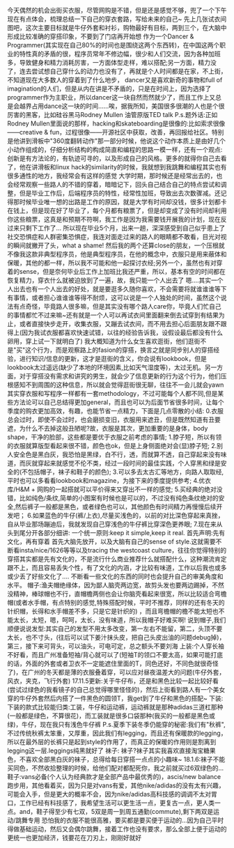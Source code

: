 今天偶然的机会出街买衣服，尽管网购是不错，但是还是感觉不够，兜了一个下午现在有点体会，梳理总结一下自己的穿衣套路，写给未来的自己~
先上几张试衣间图吧，这次主要目标就是牛仔外套和衬衫，购物最好有目标，两到三个，在大脑中形成比较准确的穿搭印象，不要到了门店再开始想
作为一个Dancer & Programmer(其实现在自己80%的时间也是围绕这两个东西转)，在中国这两个职业的特性真的矛盾的很，程序员常年不修边幅，很少和人们交流，因为各种加班多，导致健身和精力消耗厉害，一方面体型走样，难以搭配;另一方面，精力没了，连去尝试想自己穿什么的动力也没有了，再就是个人时间都是在家，不上街，不知道现在大多数人的穿着到了什么地步， dancer又是喜欢新奇的事物和full of imagination的人们，但是从内在讲是不矛盾的，只是在时间上，因为选择了programmer作为主职业，所以dancer这一块自然而然就少了，而且工作上又总是会越界占用dance这一块的时间......唉，据我所知，美国很多很潮的人也是个很厉害的黑客，比如硅谷黑马Rodney Mullen
油管原版TED talk
P.s.题外话:正如Rodney Mullen里面说的那样，hacking和skateboarding是很像的:比如索求很像——creative & fun，过程很像——开源社区中获取，改善，再回报给社区。特别是他讲到滑板中"360度翻转动作"那一部分时候，他说这个动作本质上是由好几个小动作组成的，仔细分析结构的构成简直和编程的思路一模一样，还有一个观点:创新是有方法论的，有轨迹可寻的，以及形成自己的风格。更多的就得你自己去看了，他在讲滑板和linux hack的similarity的时候，我就想到我跳舞和编程其实也有很多通性的地方，我经常会有这样的感觉
大学时期，那时候还是经常出去的，也会经常观察一些路人的不错的穿着，暗暗记下，回头自己结合自己的特点尝试和调整，但是毕业工作后，后端程序员的特性，经常性加班，导致出去次数骤减。还记得那时候毕业唯一想的出路是工作的原因，就是大学有时间却没钱，很多计划都卡在钱上，但是现在好了毕业了，每个月都有粮票了，但是却变成了没有时间却利用你这些粮票，这真是和预期不符啊，我工作是因为我需要钱开展我的计划，现在反过来只剩下工作了...
所以现在毕业5个月，出来一趟，深深感受到自己似乎患上了社交恐惧症和人群密集恐惧症，我连对面走过来的路人的眼睛都不敢看，目光对视的瞬间就撇开了头，what a shame!
然后我的两个还算close的朋友，一个压根就不像我这款非典型程序员，他是典型程序员，在他的概念中，衣服只是用来蔽体和保暖，其他的都一样，所以我不可能和他一起探讨衣经;另外一个，虽然也有对穿着的sense，但是奈何毕业后工作上加班比我还严重，所以，基本有空的时间都在恢复精力，穿衣什么就被迫放到了一遍，故，我只能一个人出去了
嗯....其实一个人出去也有一个人出去的好处，就是要逛多久随你喜欢，不会需要将就谁谁谁等下有事情，或者担心谁谁谁等得不耐烦，这可以说是一个人独处的时间，虽然这个说法有点奇怪，毕竟路人很多嘛，但是其实没有哪个路人care你，毕竟人们忙自己的事情都忙不过来嘛~还有就是一个人可以再试衣间里面翻来倒去试穿到有结果为止，或者直接快步走开，收集衣服，又蹦去试衣间，而不用去担心后面朋友跟不跟得上(因为我试衣服都喜欢快速试错，以往的经验告诉我，设假设最后都没有什么卵用，穿上试一下就明白了)
我大概知道为什么女生喜欢逛街，他们逛街不是"买"这个行为，而是观察路上的fasion的穿搭，换言之就是同步别人的穿搭经验，进行知识/信息的更新，这才是逛街的含义，你会说有lookbook，但是lookbook太过遥远(缺少了本地的环境因素,比如天气湿度等)，太过无机。另一方面，对于穿搭没有需求和讲究的男生，就会少了信息更新的行为这个行为，他们压根感知不到周围的这种信息，所以就会觉得逛街很无聊，往往不一会儿就会yawn
其实穿衣服和写程序一样都有一套methodology，不过可能每个人都不同,但是某些方法论可以自己总结得更加general，而且也可以为后面节省很多时间，让每个季度的购衣更加高效，有趣，也能节省一点精力，下面是几点零散的小结:
0.衣服总会过时，即使不会过时，也会磨损变旧，衣服用来遮丑，但是既然知道有丑要遮，为什么不去掉这般丑陋呢?故，衣服是其次，更加重要的是身体，body shape，干净的脸部，这些都是要优于衣服之前考虑的事情;
1.脖子短，所以有领的衣服就算版型看起来很不错，颜色也ok，但是上身侧面绝对会(显)脖子短;
2.别人安全色是黑白灰，我恐怕是黑绿，白不行，透，而就算不透，自己穿起来没有味道，而灰就穿起来就感觉不伦不类，经过一段时间的最佳实践，个人穿黑和绿是安全的(不包括帽子，袜子和鞋子的颜色);
3.可以多去太古汇等地方，向路人取取经,平时也可以多看看lookbook和magazine，为接下来的季度提供参考;
4.优衣库/H&M + 网购的一起搭就可以平价得来又穿出不一样的感觉;
5.买经典的绝对没错，比如纯色/条纹,简单的小图案有时候也是可以的，不过没有纯色条纹绝对的安全,然后裤子一般都是黑色，或者绿色也可以，其他颜色有时间精力再慢慢后续开发吧；
6.如果蓝色的牛仔(裤/上衣),尽量买浅色的，以前的对比深色穿起来真挫，自从毕业那场蹦迪后，我就发现自己穿浅色的牛仔裤比穿深色更养眼;
7.现在来从头到尾分开各部分细讲:
一个统一原则:keep it simple,keep it real.
首先声明:先有文化，再有穿着
首先大脑先放开，以及大脑有自己的sense of style.这就需要不断看insta/nice/1626等等以及tracing the westcoast culture，往往你觉得特别的穿搭其实都是先有文化的，不是流行什么商业推荐什么就搭配什么，这种潮流肯定跟不上，而且容易丢失个性，有了文化的内涵，才比较有味道，工作以后我也或多或少丢了好些文化了....
不断看一些文化的东西的同时也会提升自己的审美角度和水平。
帽子:渔夫帽绝缘体，因为鄙人脑壳两边宽，故剪头发也要两边踢掉，不然没精神，棒球帽也不行，直帽檐两侧也会让你脑壳看起来很宽，所以比较适合弯檐帽(或者水手帽，有点特别的感觉,特殊搭配时候，平时不推荐，同样的还有冬天的针织帽，长得和水手帽差不多，只是它是针织的) ，而且弯檐帽的檐不能太短也不能太长，太短，嗯，呵呵，太长，没有味道，所以我帽子好难买啊!
说到帽子,我们顺便说说发型:其实自己的发型不用太多改变，第一左右不能留，第二，头顶不要太长，也不寸头，(往后可以试下姜汁抹头皮，把自己头皮出油的问题debug掉)，第三，接下来可背头，可以油头，可电可定，总之额头不要刘海
上装:个人穿长袖不好看，而且广州准备短袖/背心就可以了(短袖T的领口不要太高，如果可能打底的话，外面的外套或者卫衣不一定能遮住里面的T，同色还好，不同色就很奇怪了)，在广州的冬天都是薄的衣服叠着穿，可以应对昼夜温差大的问题(牛仔外套，风衣，夹克，飞行外套)
17.11.5更新:关于牛仔布，还是和黑色比较一起比较好看(尝试过绿色的我看镜子的自己总觉得哪里怪怪的)，然后上街看到路人有一个美女穿的牛仔外套然后内搭了一件黑色的圆领T，我get到了牛仔和黑色的搭配~
下装:下装的款式比较能归类:工装，牛仔和运动裤，运动裤就是那种adidas三道杠那种(一般都是绿色，不算很花)，而工装就是很多口袋那种(我买的一般都是黑色或绿)，牛仔，现在我只有浅色牛仔裤
P.s.夏季下装冬季仍能穿的秘密:我们有"秋裤",不过传统秋裤太笨重，又厚重，因此我们有legging，而且还有保暖款的legging，所以在最外层的长裤只是起到style的作用了，而真正的保暖的作用则是割离到legging这一层.leggings纯黑就好了
袜子: 袜子?袜子其实我喜欢直接淘宝糖果色，不喜欢全部黑白灰的袜子，总得给每日穿搭一点点的小趣味~
18.1.6:袜子不能买同色，不然收拾整理的时候，给他们配对都配死你，我之前就买过6双绿色的...
鞋子:vans必备(个人认为经典款才是全部产品中最优秀的)，ascis/new balance跑步用，其他看着买，因为只是对vans有爱，其他nike/adidas的没有太有兴趣，可能会入手，但是更大的概率不会，因为nike/adidas高科技感的调调不太对胃口，工作已经有科技感了，我希望生活可以更生活一点，更复古一点，更人类一点。and，鞋子得至少有七双，5双是周一到周五通勤(commute),剩下两双是运动/跳舞专用
恐怕我的衣服不能很高雅，要买都是要买便于运动的...因为自己平时得做基础运动，然后又会偶尔跳舞，接着工作也没有要求，那么全部上便于运动的更统一也更加经济，钱要花在刀刃上，刚刚好就好

